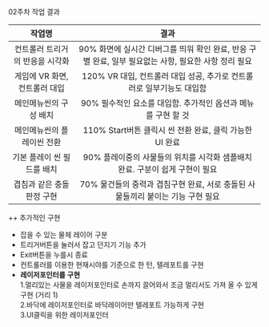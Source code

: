 02주차 작업 결과


|작업명|결과|
|:---:|:---:|
|컨트롤러 트리거의 반응을 시각화 | 90% 화면에 실시간 디버그를 띄워 확인 완료, 반응 구별 완료, 일부 필요없는 사항, 필요한 사항 정리 필요|
|게임에 VR 화면, 컨트롤러 대입 | 120% VR 대입, 컨트롤러 대입 성공, 추가로 컨트롤러로 일부기능도 대입함|
|메인메뉴씬의 구성 배치 | 90% 필수적인 요소를 대입함. 추가적인 옵션과 메뉴를 구현 할 것|
|메인메뉴씬의 플레이씬 전환 | 110% Start버튼 클릭시 씬 전환 완료, 클릭 가능한 UI 완료|
|기본 플레이 씬 필드를 배치 | 90% 플레이중의 사물들의 위치를 시각화 샘플배치 완료. 구분이 쉽게 구현이 필요|
|겹침과 같은 충돌판정 구현 | 70% 물건들의 중력과 겹침구현 완료, 서로 충돌된 사물들끼리 붙이는 기능 구현 필요|

++ 추가적인 구현  
- 잡을 수 있는 물체 레이어 구분  
- 트리거버튼을 눌러서 잡고 던지기 기능 추가  
- Exit버튼을 누를시 종료  
- 컨트롤러를 이용한 현재시야를 기준으로 한 턴, 텔레포트를 구현  
- **레이저포인터를 구현**  
1.멀리있는 사물을 레이저포인터로 손까지 끌어와서 조금 멀리서도 가져 올 수 있게 구현 (거리 1)  
2.바닥에 레이저포인터로 바닥레이어만 텔레포트 가능하게 구현  
3.UI클릭을 위한 레이저포인터

